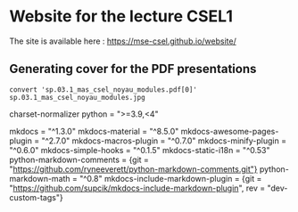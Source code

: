 # Website for the lecture CSEL1

The site is available here : https://mse-csel.github.io/website/

## Generating cover for the PDF presentations

```
convert 'sp.03.1_mas_csel_noyau_modules.pdf[0]' sp.03.1_mas_csel_noyau_modules.jpg
```

charset-normalizer
python = ">=3.9,<4"

mkdocs = "^1.3.0"
mkdocs-material = "^8.5.0"
mkdocs-awesome-pages-plugin = "^2.7.0"
mkdocs-macros-plugin = "^0.7.0"
mkdocs-minify-plugin = "^0.6.0"
mkdocs-simple-hooks = "^0.1.5"
mkdocs-static-i18n = "^0.53"
python-markdown-comments = {git = "https://github.com/ryneeverett/python-markdown-comments.git"}
python-markdown-math = "^0.8"
mkdocs-include-markdown-plugin = {git = "https://github.com/supcik/mkdocs-include-markdown-plugin", rev = "dev-custom-tags"}